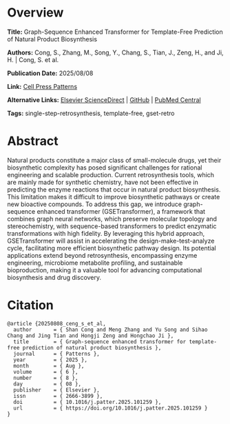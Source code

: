 # Overview
**Title:**
Graph-Sequence Enhanced Transformer for Template-Free Prediction of Natural Product Biosynthesis

**Authors:**
Cong, S., Zhang, M., Song, Y., Chang, S., Tian, J., Zeng, H., and Ji, H. |
Cong, S. et al.

**Publication Date:**
2025/08/08

**Link:**
[Cell Press Patterns](https://www.cell.com/patterns/fulltext/S2666-3899(25)00107-2)

**Alternative Links:**
[Elsevier ScienceDirect](https://www.sciencedirect.com/science/article/pii/S2666389925001072) |
[GitHub](https://github.com/momozhangcn/GSETRetro) |
[PubMed Central](https://pmc.ncbi.nlm.nih.gov/articles/PMC12365517)

**Tags:**
single-step-retrosynthesis, template-free, gset-retro


# Abstract
Natural products constitute a major class of small-molecule drugs, yet their biosynthetic complexity has posed significant challenges for rational engineering and scalable production.
Current retrosynthesis tools, which are mainly made for synthetic chemistry, have not been effective in predicting the enzyme reactions that occur in natural product biosynthesis.
This limitation makes it difficult to improve biosynthetic pathways or create new bioactive compounds.
To address this gap, we introduce graph-sequence enhanced transformer (GSETransformer), a framework that combines graph neural networks, which preserve molecular topology and stereochemistry, with sequence-based transformers to predict enzymatic transformations with high fidelity.
By leveraging this hybrid approach, GSETransformer will assist in accelerating the design-make-test-analyze cycle, facilitating more efficient biosynthetic pathway design.
Its potential applications extend beyond retrosynthesis, encompassing enzyme engineering, microbiome metabolite profiling, and sustainable bioproduction, making it a valuable tool for advancing computational biosynthesis and drug discovery.


# Citation
```
@article {20250808_ceng_s_et_al,
  author       = { Shan Cong and Meng Zhang and Yu Song and Sihao Chang and Jing Tian and Hongji Zeng and Hongchao Ji },
  title        = { Graph-sequence enhanced transformer for template-free prediction of natural product biosynthesis },
  journal      = { Patterns },
  year         = { 2025 },
  month        = { Aug },
  volume       = { 6 },
  number       = { 8 },
  day          = { 08 },
  publisher    = { Elsevier },
  issn         = { 2666-3899 },
  doi          = { 10.1016/j.patter.2025.101259 },
  url          = { https://doi.org/10.1016/j.patter.2025.101259 }
}
```
